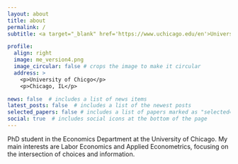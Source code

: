 ```yaml
---
layout: about
title: about
permalink: /
subtitle: <a target="_blank" href='https://www.uchicago.edu/en'>University of Chicago</a> <br> <a target="_blank" href='https://economics.uchicago.edu/'> Department of Economics </a>

profile:
  align: right
  image: me_version4.png
  image_circular: false # crops the image to make it circular
  address: >
    <p>University of Chicgo</p>
    <p>Chicago, IL</p>

news: false  # includes a list of news items
latest_posts: false  # includes a list of the newest posts
selected_papers: false # includes a list of papers marked as "selected={true}"
social: true  # includes social icons at the bottom of the page
---
```


PhD student in the Economics Department at the University of Chicago. My main interests are Labor Economics and Applied Econometrics, focusing on the intersection of choices and information.



<!-- Write your biography here. Tell the world about yourself. Link to your favorite [subreddit](http://reddit.com). You can put a picture in, too. The code is already in, just name your picture `prof_pic.jpg` and put it in the `img/` folder.

Put your address / P.O. box / other info right below your picture. You can also disable any of these elements by editing `profile` property of the YAML header of your `_pages/about.md`. Edit `_bibliography/papers.bib` and Jekyll will render your [publications page](/al-folio/publications/) automatically.

Link to your social media connections, too. This theme is set up to use [Font Awesome icons](http://fortawesome.github.io/Font-Awesome/) and [Academicons](https://jpswalsh.github.io/academicons/), like the ones below. Add your Facebook, Twitter, LinkedIn, Google Scholar, or just disable all of them. -->
